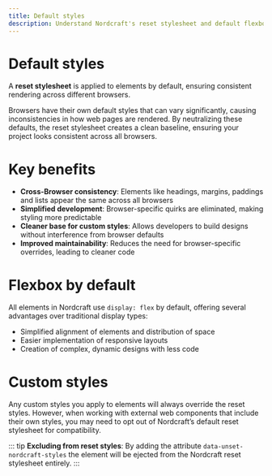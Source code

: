 ```yaml
---
title: Default styles
description: Understand Nordcraft's reset stylesheet and default flexbox layout that ensure consistent rendering across browsers with minimal configuration.
---
```


# Default styles
A **reset stylesheet** is applied to elements by default, ensuring consistent rendering across different browsers.

Browsers have their own default styles that can vary significantly, causing inconsistencies in how web pages are rendered. By neutralizing these defaults, the reset stylesheet creates a clean baseline, ensuring your project looks consistent across all browsers.

# Key benefits
- **Cross-Browser consistency**: Elements like headings, margins, paddings and lists appear the same across all browsers
- **Simplified development**: Browser-specific quirks are eliminated, making styling more predictable
- **Cleaner base for custom styles**: Allows developers to build designs without interference from browser defaults
- **Improved maintainability**: Reduces the need for browser-specific overrides, leading to cleaner code

# Flexbox by default
All elements in Nordcraft use `display: flex` by default, offering several advantages over traditional display types:
- Simplified alignment of elements and distribution of space
- Easier implementation of responsive layouts
- Creation of complex, dynamic designs with less code

# Custom styles 
Any custom styles you apply to elements will always override the reset styles. However, when working with external web components that include their own styles, you may need to opt out of Nordcraft’s default reset stylesheet for compatibility.

::: tip
**Excluding from reset styles**: By adding the attribute `data-unset-nordcraft-styles` the element will be ejected from the Nordcraft reset stylesheet entirely.
:::